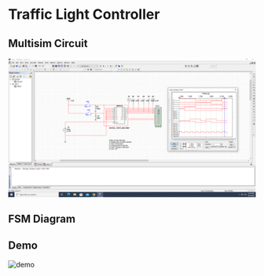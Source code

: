 # Traffic Light Controller

## Multisim Circuit

![multisim](images/multisim.png)

## FSM Diagram

## Demo

![demo](images/demo.gif)
